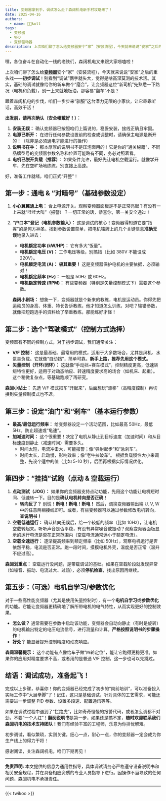 ```yaml
---
title: 变频器拿到手，调试怎么走？森阔机电新手村攻略来了！
date: 2025-04-16
authors:
  - name: 🧑‍💼kolt
tags:
  - 变频器
  - VFD
  - 变频驱动器
description: 上次咱们聊了怎么给变频器安个“家”（安装流程），今天就来说说“安家”之后的重头戏——**初步调试**！别看到“调试”俩字就头大，觉得是啥高深莫测的技术活。其实，基础的调试就像给你的新车做个“磨合”，让变频器这位“新司机”先熟悉一下路况（电机和负载），别一上来就地板油，那容易“翻车”不是？
---
```





嘿，各位奋斗在自动化一线的老铁们，森阔机电又来跟大家唠嗑啦！

上次咱们聊了怎么给[**变频器**](/products/vfd/)安个“家”（安装流程），今天就来说说“安家”之后的重头戏——**初步调试**！别看到“调试”俩字就头大，觉得是啥高深莫测的技术活。其实，基础的调试就像给你的新车做个“磨合”，让变频器这位“新司机”先熟悉一下路况（电机和负载），别一上来就地板油，那容易“翻车”不是？

跟着森阔机电的步伐，咱们一步步来“驯服”这台潜力无限的小家伙，让它乖乖听话，高效干活！

**出发前，请再次确认（安全帽戴好！）：**

1.  **安装无误：** 确认变频器已按照咱们上篇说的，稳妥安装，接线正确且牢固。
2.  **电源已断开：** 在进行任何参数设置前的检查或调整时，请确保主电源是断开的！（除非是必须通电才能进行的操作）
3.  **说明书在手：** 那本厚厚的说明书不是压泡面用的！它是你的“通关秘籍”，不同品牌型号的变频器参数名称和位置可能略有不同，务必对照着看。
4.  **电机已脱开负载（推荐）：** 如果条件允许，最好先让电机空载运行。就像学开车，先在空旷场地练练，别直接上高速。

好，准备工作就绪，咱们正式“开整”！

## 第一步：通电 & “对暗号”（基础参数设定）

1.  **小心翼翼通上电：** 合上电源开关。观察变频器面板是不是正常亮起？有没有一上来就“哇哇大叫”（报警）？一切正常的话，恭喜你，第一关安全通过！
2.  **“户口本”登记（电机参数输入）：** 这是调试的核心！变频器得知道它要“指挥”的是何方神圣。找到参数设置菜单，把电机铭牌上的几个关键信息**准确无误**地录入进去：
    *   **电机额定功率 (kW/HP)：** 它有多大“饭量”。
    *   **电机额定电压 (V)：** 工作电压等级，别搞错（比如 380V 不能设成 220V）。
    *   **电机额定电流 (A)：** **极其重要！** 这是变频器保护电机的主要依据，必须输对！
    *   **电机额定频率 (Hz)：** 一般是 50Hz 或 60Hz。
    *   **电机额定转速 (RPM)：** 有些变频器（特别是矢量控制模式下）需要这个参数。

    **森阔小剧场：** 想象一下，变频器就是个新来的教练，电机是运动员。你得先把运动员的身高、体重、特长告诉教练，他才知道怎么训练，对吧？输错参数，就像把短跑选手的资料给了举重教练，那能练好才怪！

## 第二步：选个“驾驶模式”（控制方式选择）

变频器有不同的控制方式，对于初步调试，我们通常关注：

*   **V/F 控制：** 这是最基础、最常用的模式，适用于大多数场合，尤其是风机、水泵类负载。它就像“自动挡”，简单可靠。**新手上路，推荐先用这个模式。**
*   **矢量控制（开环/闭环）：** 这就像“手动挡+赛车模式”，控制精度更高，低速转矩特性更好，适用于对动态响应、转速精度要求高的场合（如机床、起重）。这个稍微复杂点，等基础跑顺了再研究。

**森阔小贴士：** 先选 V/F 模式把车“开起来”，后面想玩“漂移”（高精度控制）再切换到矢量控制模式也不迟。

## 第三步：设定“油门”和“刹车”（基本运行参数）

*   **最高/最低运行频率：** 给变频器设定一个活动范围，比如最高 50Hz，最低 5Hz。防止超速或“龟速”。
*   **加减速时间：** 这个很重要！决定了电机从静止到目标速度（加速时间）和从目标速度到静止（减速时间）需要多久。
    *   时间太短，电流冲击大，可能报警；像“弹射起步”和“急刹车”。
    *   时间太长，启动慢，影响效率；像“老牛拉破车”。
    根据负载惯性大小来调整，先设个适中的值（比如 5-10 秒），后面再根据实际情况优化。

## 第四步：“挂挡”试跑（点动 & 空载运行）

1.  **点动测试（JOG）：** 如果你的变频器支持点动功能，先用这个功能让电机短时间、低速转一下。目的是**确认电机转向是否正确**！
    *   **转向反了？** 别慌！**断电！断电！断电！** 然后，调换变频器输出端 U, V, W 中的任意两相接线即可。或者，有些变频器可以通过参数修改电机转向，**查说明书！**
2.  **空载低速运行：** 确认转向无误后，给一个较低的频率（比如 10Hz），让电机空载转起来。听听声音是否平稳，有没有异常噪音或振动？观察变频器面板显示的运行电流是否在正常范围内（空载电流通常远小于额定电流）。
3.  **空载全速运行：** 逐渐提高频率到额定频率（比如 50Hz），观察电机运行是否依然平稳，电流是否正常。跑一段时间，摸摸电机外壳，温度是否正常（温升不应过高）。

**森阔划重点：** 空载运行没问题，是带载调试的基础。如果在空载阶段就发现异常（如噪音、振动、电流过大、过热），必须**停机检查**，找出原因再继续。

## 第五步：（可选）电机自学习/参数优化

对于一些高性能变频器（尤其是使用矢量控制时），有一个**电机自学习**或**参数优化**的功能。它能让变频器更精确地了解所带电机的电气特性，从而实现更好的控制效果。

*   **怎么做？** 通常需要在参数中启动该功能，变频器会自动向静止（有时是旋转）的电机输出特定的电压电流信号，进行测量和计算。**严格按照说明书的步骤操作！**
*   **好处？** 能显著提升控制精度和动态响应。

**森阔温馨提示：** 这个功能有点像给车子做“四轮定位”，能让它跑得更稳更准。如果你的应用对精度要求不高，或者用的是普通 V/F 控制，这一步也可以先跳过。

## 结语：调试成功，准备起飞！

完成以上步骤，恭喜你！你的变频器已经完成了初步的“岗前培训”，可以准备投入实际工作中“大展拳脚”了！记住，这只是基础调试，针对具体的工艺需求，可能还需要进一步调整 PID 参数、设置多段速、配置通讯等等。

如果在调试过程中遇到了“拦路虎”，比如奇奇怪怪的报警代码，或者怎么调都不对劲，不要“一个人扛”！**翻阅说明书**是第一步，如果还是搞不定，**随时欢迎联系我们森阔机电的技术支持团队**！我们有经验丰富的工程师，乐意为你排忧解难。

初步调试，看似繁琐，实则关键。细心一点，耐心一点，你的变频器一定会成为你生产线上的得力干将！

感谢阅读，关注森阔机电，咱们下期再见！

---

**免责声明:** 本文提供的信息为通用性指导，具体调试请务必严格遵守设备说明书和相关安全规程，并在具备相应资质的专业人员指导下进行。因操作不当导致的任何问题，森阔机电不承担责任。


---

{{< twikoo >}}  

